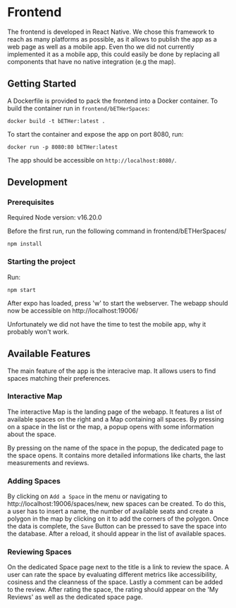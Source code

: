 # Frontend

The frontend is developed in React Native. We chose this framework to reach as many platforms as possible, as it allows to publish the app as a web page as well as a mobile app.
Even tho we did not currently implemented it as a mobile app, this could easily be done by replacing all components that have no native integration (e.g the map).
 
## Getting Started
A Dockerfile is provided to pack the frontend into a Docker container. To build the container run in `frontend/bETHerSpaces`:

```
docker build -t bETHer:latest .
```

To start the container and expose the app on port 8080, run: 

```
docker run -p 8080:80 bETHer:latest
```

The app should be accessible on `http://localhost:8080/`.

## Development

###  Prerequisites 

Required Node version: v16.20.0

Before the first run, run the following command in frontend/bETHerSpaces/

```
npm install
```

### Starting the project

Run: 

```
npm start
```

After expo has loaded, press 'w' to start the webserver. The webapp should now be accessible on http://localhost:19006/

Unfortunately we did not have the time to test the mobile app, why it probably won't work.

## Available Features

The main feature of the app is the interacive map. It allows users to find spaces matching their preferences.

### Interactive Map
The interactive Map is the landing page of the webapp. It features a list of available spaces on the right and a Map containing all spaces.
By pressing on a space in the list or the map, a popup opens with some information about the space.

By pressing on the name of the space in the popup, the dedicated page to the space opens. It contains more detailed informations like charts, the last measurements and reviews.

### Adding Spaces
By clicking on `Add a Space` in the menu or navigating to http://localhost:19006/spaces/new, new spaces can be created.
To do this, a user has to insert a name, the number of available seats and create a polygon in the map by clicking on it to add the corners of the polygon.
Once the data is complete, the `Save` Button can be pressed to save the space into the database. 
After a reload, it should appear in the list of available spaces.

### Reviewing Spaces
On the dedicated Space page next to the title is a link to review the space.
A user can rate the space by evaluating different metrics like accessibility, cosiness and the cleanness of the space.
Lastly a comment can be added to the review.
After rating the space, the rating should appear on the 'My Reviews' as well as the dedicated space page.

